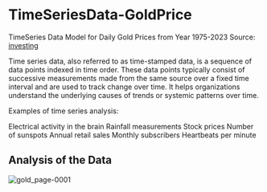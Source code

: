 # TimeSeriesData-GoldPrice
TimeSeries Data Model for Daily Gold Prices from Year 1975-2023
Source: [investing]([url](https://in.investing.com/commodities/gold-historical-data?))

Time series data, also referred to as time-stamped data, is a sequence of data points indexed in time order.
These data points typically consist of successive measurements made from the same source over a fixed time interval and are used to track change over time.
It helps organizations understand the underlying causes of trends or systemic patterns over time.

Examples of time series analysis:

Electrical activity in the brain
Rainfall measurements
Stock prices
Number of sunspots
Annual retail sales
Monthly subscribers
Heartbeats per minute

## Analysis of the Data

![gold_page-0001](https://github.com/AvantiBuche/TimeSeriesData-GoldPrice/assets/127451991/2e56e677-c999-4b3e-a9df-3b4f9adf9fe4)

